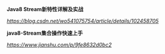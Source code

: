 **Java8 Stream新特性详解及实战**

*https://blog.csdn.net/wo541075754/article/details/102458705*



**java8-Stream集合操作快速上手**

*https://www.jianshu.com/p/9fe8632d0bc2*

